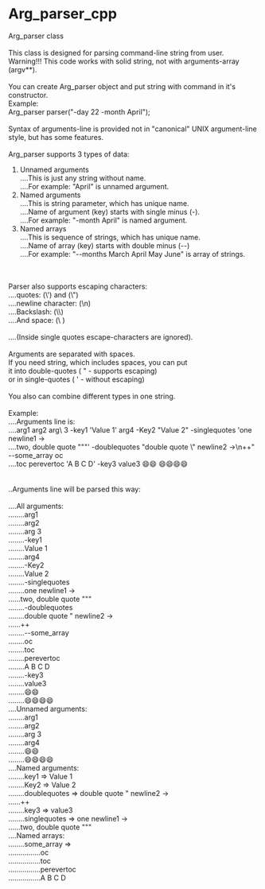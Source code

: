 # Arg_parser_cpp

Arg_parser class<br>
<br>
This class is designed for parsing command-line string from user.<br>
Warning!!! This code works with solid string, not with arguments-array (argv**).<br>
<br>
You can create Arg_parser object and put string with command in it's constructor.<br>
Example:<br>
Arg_parser parser("-day 22 -month April");<br>
<br>
Syntax of arguments-line is provided not in "canonical" UNIX argument-line style, but has some features.<br>
<br>
Arg_parser supports 3 types of data:<br>
1) Unnamed arguments<br>
....This is just any string without name.<br>
....For example: "April" is unnamed argument.<br>
2) Named arguments<br>
....This is string parameter, which has unique name.<br>
....Name of argument (key) starts with single minus (-).<br>
....For example: "-month April" is named argument.<br>
3) Named arrays<br>
....This is sequence of strings, which has unique name.<br>
....Name of array (key) starts with double minus (--)<br>
....For example: "--months March April May June" is array of strings.<br>
<br>
<br>
Parser also supports escaping characters:<br>
....quotes: (\') and (\")<br>
....newline character: (\n)<br>
....Backslash: (\\)<br>
....And space: (\ )<br>
<br>
....(Inside single quotes escape-characters are ignored).<br>
<br>
Arguments are separated with spaces.<br>
If you need string, which includes spaces, you can put<br>
it into double-quotes ( " - supports escaping)<br>
or in single-quotes ( ' - without escaping)<br>
<br>
You also can combine different types in one string.<br>
<br>
Example:<br>
....Arguments line is:<br>
....arg1 arg2 arg\ 3   -key1 'Value 1' arg4 -Key2 "Value 2" -singlequotes 'one newline1 -><br>
....two, double quote """' -doublequotes "double quote \" newline2 ->\n++" --some_array oc <br>
....toc perevertoc 'A B C D' -key3 value3 😄😄 😄😄😄😄<br>
<br>
<br>
..Arguments line will be parsed this way:<br>
<br>
....All arguments:<br>
........arg1<br>
........arg2<br>
........arg 3<br>
........-key1<br>
........Value 1<br>
........arg4<br>
........-Key2<br>
........Value 2<br>
........-singlequotes<br>
........one newline1 -><br>
......two, double quote """<br>
........-doublequotes<br>
........double quote " newline2 -><br>
......++<br>
........--some_array<br>
........oc<br>
........toc<br>
........perevertoc<br>
........A B C D<br>
........-key3<br>
........value3<br>
........😄😄<br>
........😄😄😄😄<br>
....Unnamed arguments:<br>
........arg1<br>
........arg2<br>
........arg 3<br>
........arg4<br>
........😄😄<br>
........😄😄😄😄<br>
....Named arguments:<br>
........key1 => Value 1<br>
........Key2 => Value 2<br>
........doublequotes => double quote " newline2 -><br>
......++<br>
........key3 => value3<br>
........singlequotes => one newline1 -><br>
......two, double quote """<br>
....Named arrays:<br>
........some_array => <br>
................oc<br>
................toc<br>
................perevertoc<br>
................A B C D<br>
<br>
